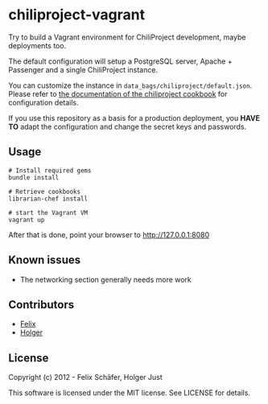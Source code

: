 # chiliproject-vagrant

Try to build a Vagrant environment for ChiliProject development, maybe
deployments too.

The default configuration will setup a PostgreSQL server, Apache + Passenger
and a single ChiliProject instance.

You can customize the instance in `data_bags/chiliproject/default.json`.
Please refer to [the documentation of the chiliproject
cookbook](https://github.com/meineerde/chiliproject-cookbook/blob/master/README.md)
for configuration details.

If you use this repository as a basis for a production deployment, you **HAVE
TO** adapt the configuration and change the secret keys and passwords.

## Usage

    # Install required gems
    bundle install

    # Retrieve cookbooks
    librarian-chef install

    # start the Vagrant VM
    vagrant up

After that is done, point your browser to http://127.0.0.1:8080

## Known issues

* The networking section generally needs more work

## Contributors

* [Felix](https://github.com/thegcat)
* [Holger](https://github.com/meineerde)

## License

Copyright (c) 2012 - Felix Schäfer, Holger Just

This software is licensed under the MIT license. See LICENSE for details.
